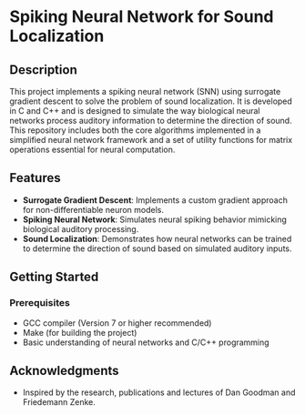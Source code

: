 # Spiking Neural Network for Sound Localization

## Description
This project implements a spiking neural network (SNN) using surrogate gradient descent to solve the problem of sound localization. It is developed in C and C++ and is designed to simulate the way biological neural networks process auditory information to determine the direction of sound. This repository includes both the core algorithms implemented in a simplified neural network framework and a set of utility functions for matrix operations essential for neural computation.

## Features
- **Surrogate Gradient Descent**: Implements a custom gradient approach for non-differentiable neuron models.
- **Spiking Neural Network**: Simulates neural spiking behavior mimicking biological auditory processing.
- **Sound Localization**: Demonstrates how neural networks can be trained to determine the direction of sound based on simulated auditory inputs.

## Getting Started

### Prerequisites
- GCC compiler (Version 7 or higher recommended)
- Make (for building the project)
- Basic understanding of neural networks and C/C++ programming

## Acknowledgments
- Inspired by the research, publications and lectures of Dan Goodman and Friedemann Zenke.

